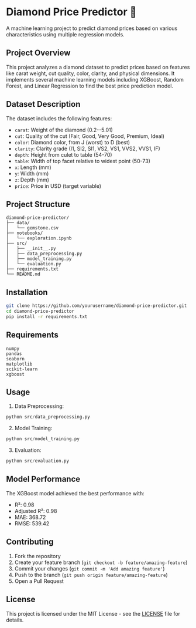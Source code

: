 # Diamond Price Predictor 💎

A machine learning project to predict diamond prices based on various characteristics using multiple regression models.

## Project Overview

This project analyzes a diamond dataset to predict prices based on features like carat weight, cut quality, color, clarity, and physical dimensions. It implements several machine learning models including XGBoost, Random Forest, and Linear Regression to find the best price prediction model.

## Dataset Description

The dataset includes the following features:
- `carat`: Weight of the diamond (0.2--5.01)
- `cut`: Quality of the cut (Fair, Good, Very Good, Premium, Ideal)
- `color`: Diamond color, from J (worst) to D (best)
- `clarity`: Clarity grade (I1, SI2, SI1, VS2, VS1, VVS2, VVS1, IF)
- `depth`: Height from culet to table (54-70)
- `table`: Width of top facet relative to widest point (50-73)
- `x`: Length (mm)
- `y`: Width (mm)
- `z`: Depth (mm)
- `price`: Price in USD (target variable)

## Project Structure
```
diamond-price-predictor/
├── data/
│   └── gemstone.csv
├── notebooks/
│   └── exploration.ipynb
├── src/
│   ├── __init__.py
│   ├── data_preprocessing.py
│   ├── model_training.py
│   └── evaluation.py
├── requirements.txt
└── README.md
```

## Installation

```bash
git clone https://github.com/yourusername/diamond-price-predictor.git
cd diamond-price-predictor
pip install -r requirements.txt
```

## Requirements
```
numpy
pandas
seaborn
matplotlib
scikit-learn
xgboost
```

## Usage

1. Data Preprocessing:
```python
python src/data_preprocessing.py
```

2. Model Training:
```python
python src/model_training.py
```

3. Evaluation:
```python
python src/evaluation.py
```

## Model Performance

The XGBoost model achieved the best performance with:
- R²: 0.98
- Adjusted R²: 0.98
- MAE: 368.72
- RMSE: 539.42

## Contributing

1. Fork the repository
2. Create your feature branch (`git checkout -b feature/amazing-feature`)
3. Commit your changes (`git commit -m 'Add amazing feature'`)
4. Push to the branch (`git push origin feature/amazing-feature`)
5. Open a Pull Request

## License

This project is licensed under the MIT License - see the [LICENSE](LICENSE) file for details.